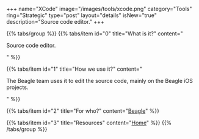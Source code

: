+++
name="XCode"
image="/images/tools/xcode.png"
category="Tools"
ring="Strategic"
type="post"
layout="details"
isNew="true"
description="Source code editor."
+++

{{% tabs/group %}}
  {{% tabs/item id="0" title="What is it?" content="<p>Source code editor.</p>" %}}
  
  {{% tabs/item id="1" title="How we use it?" content="<p>The Beagle team uses it to edit the source code, mainly on the Beagle iOS projects.</p>" %}}
  
  {{% tabs/item id="2" title="For who?" content="<a href='https://usebeagle.io/' target='_blank'>Beagle</a>" %}}

  {{% tabs/item id="3" title="Resources" content="<a href='https://developer.apple.com/xcode/' target='_blank'>Home</a>" %}}
{{% /tabs/group %}}